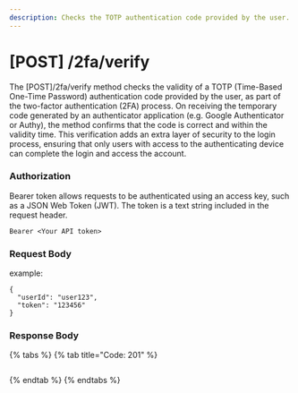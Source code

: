 ```yaml
---
description: Checks the TOTP authentication code provided by the user.
---
```


# \[POST] /2fa/verify

The \[POST]/2fa/verify method checks the validity of a TOTP (Time-Based One-Time Password) authentication code provided by the user, as part of the two-factor authentication (2FA) process. On receiving the temporary code generated by an authenticator application (e.g. Google Authenticator or Authy), the method confirms that the code is correct and within the validity time. This verification adds an extra layer of security to the login process, ensuring that only users with access to the authenticating device can complete the login and access the account.

### Authorization

Bearer token allows requests to be authenticated using an access key, such as a JSON Web Token (JWT). The token is a text string included in the request header.

```
Bearer <Your API token>
```

### Request Body

example:

```
{
  "userId": "user123",
  "token": "123456"
}
```

### Response Body

{% tabs %}
{% tab title="Code: 201" %}
```
```
{% endtab %}
{% endtabs %}
